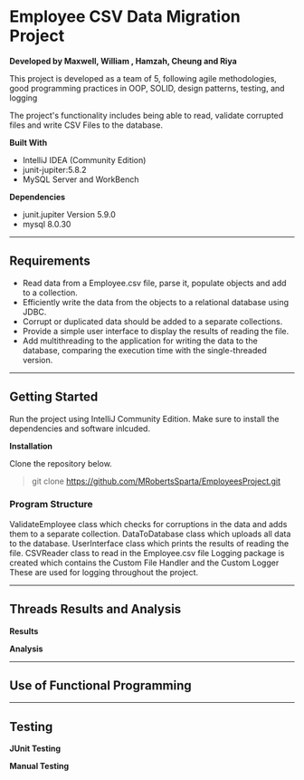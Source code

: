 # Employee CSV Data Migration Project

__Developed by Maxwell, William , Hamzah, Cheung and Riya__

This project is developed as a team of 5, following agile methodologies, good programming practices in OOP, SOLID, design patterns, testing, and logging

The project's functionality includes being able to read, validate corrupted files and write CSV Files to the database.

__Built With__

* IntelliJ IDEA (Community Edition)
* junit-jupiter:5.8.2
* MySQL Server and WorkBench

__Dependencies__

* junit.jupiter Version 5.9.0
* mysql 8.0.30

***
## Requirements

* Read data from a Employee.csv file, parse it, populate objects and add to a collection.
* Efficiently write the data from the objects to a relational database using JDBC.
* Corrupt or duplicated data should be added to a separate collections.
* Provide a simple user interface to display the results of reading the file.
* Add multithreading to the application for writing the data to the database, comparing the execution time with the single-threaded version.

***
## Getting Started

Run the project using IntelliJ Community Edition. 
Make sure to install the dependencies and software inlcuded.

__Installation__

Clone the repository below.
> git clone https://github.com/MRobertsSparta/EmployeesProject.git


### Program Structure
ValidateEmployee class which checks for corruptions in the data and adds them to a separate collection.
DataToDatabase class which uploads all data to the database.
UserInterface class which prints the results of reading the file.
CSVReader class to read in the Employee.csv file
Logging package is created which contains the Custom File Handler and the Custom Logger
These are used for logging throughout the project.

***
## Threads Results and Analysis
__Results__


__Analysis__


***
## Use of Functional Programming





***
## Testing 

__JUnit Testing__


__Manual Testing__